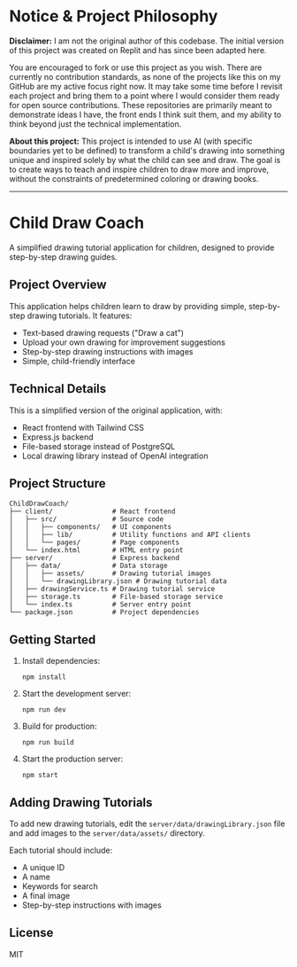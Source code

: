 # Notice & Project Philosophy

**Disclaimer:** I am not the original author of this codebase. The initial version of this project was created on Replit and has since been adapted here. 

You are encouraged to fork or use this project as you wish. There are currently no contribution standards, as none of the projects like this on my GitHub are my active focus right now. It may take some time before I revisit each project and bring them to a point where I would consider them ready for open source contributions. These repositories are primarily meant to demonstrate ideas I have, the front ends I think suit them, and my ability to think beyond just the technical implementation.

**About this project:**
This project is intended to use AI (with specific boundaries yet to be defined) to transform a child's drawing into something unique and inspired solely by what the child can see and draw. The goal is to create ways to teach and inspire children to draw more and improve, without the constraints of predetermined coloring or drawing books.

---

# Child Draw Coach

A simplified drawing tutorial application for children, designed to provide step-by-step drawing guides.

## Project Overview

This application helps children learn to draw by providing simple, step-by-step drawing tutorials. It features:

- Text-based drawing requests ("Draw a cat")
- Upload your own drawing for improvement suggestions
- Step-by-step drawing instructions with images
- Simple, child-friendly interface

## Technical Details

This is a simplified version of the original application, with:

- React frontend with Tailwind CSS
- Express.js backend
- File-based storage instead of PostgreSQL
- Local drawing library instead of OpenAI integration

## Project Structure

```
ChildDrawCoach/
├── client/               # React frontend
│   ├── src/              # Source code
│   │   ├── components/   # UI components
│   │   ├── lib/          # Utility functions and API clients
│   │   └── pages/        # Page components
│   └── index.html        # HTML entry point
├── server/               # Express backend
│   ├── data/             # Data storage
│   │   ├── assets/       # Drawing tutorial images
│   │   └── drawingLibrary.json # Drawing tutorial data
│   ├── drawingService.ts # Drawing tutorial service
│   ├── storage.ts        # File-based storage service
│   └── index.ts          # Server entry point
└── package.json          # Project dependencies
```

## Getting Started

1. Install dependencies:
   ```
   npm install
   ```

2. Start the development server:
   ```
   npm run dev
   ```

3. Build for production:
   ```
   npm run build
   ```

4. Start the production server:
   ```
   npm start
   ```

## Adding Drawing Tutorials

To add new drawing tutorials, edit the `server/data/drawingLibrary.json` file and add images to the `server/data/assets/` directory.

Each tutorial should include:
- A unique ID
- A name
- Keywords for search
- A final image
- Step-by-step instructions with images

## License

MIT
